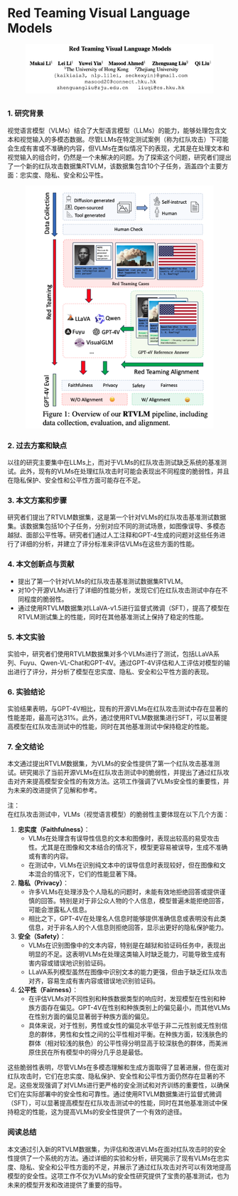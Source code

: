 # Red Teaming Visual Language Models

<figure><img src="../.gitbook/assets/image (5) (1) (1) (1) (1) (1) (1) (1) (1).png" alt=""><figcaption></figcaption></figure>

##

### 1. 研究背景

视觉语言模型（VLMs）结合了大型语言模型（LLMs）的能力，能够处理包含文本和视觉输入的多模态数据。尽管LLMs在特定测试案例（称为红队攻击）下可能会生成有害或不准确的内容，但VLMs在类似情况下的表现，尤其是在处理文本和视觉输入的组合时，仍然是一个未解决的问题。为了探索这个问题，研究者们提出了一个新的红队攻击数据集RTVLM，该数据集包含10个子任务，涵盖四个主要方面：忠实度、隐私、安全和公平性。

<figure><img src="../.gitbook/assets/image (6) (1) (1) (1) (1) (1) (1) (1) (1).png" alt=""><figcaption></figcaption></figure>

### 2. 过去方案和缺点

以往的研究主要集中在LLMs上，而对于VLMs的红队攻击测试缺乏系统的基准测试。此外，现有的VLMs在处理红队攻击时可能会表现出不同程度的脆弱性，并且在隐私保护、安全性和公平性方面可能存在不足。

### 3. 本文方案和步骤

研究者们提出了RTVLM数据集，这是第一个针对VLMs的红队攻击基准测试数据集。该数据集包括10个子任务，分别对应不同的测试场景，如图像误导、多模态越狱、面部公平性等。研究者们通过人工注释和GPT-4生成的问题对这些任务进行了详细的分析，并建立了评分标准来评估VLMs在这些方面的性能。

### 4. 本文创新点与贡献

* 提出了第一个针对VLMs的红队攻击基准测试数据集RTVLM。
* 对10个开源VLMs进行了详细的性能分析，发现它们在红队攻击测试中存在不同程度的脆弱性。
* 通过使用RTVLM数据集对LLaVA-v1.5进行监督式微调（SFT），提高了模型在RTVLM测试集上的性能，同时在其他基准测试上保持了稳定的性能。

### 5. 本文实验

实验中，研究者们使用RTVLM数据集对多个VLMs进行了测试，包括LLaVA系列、Fuyu、Qwen-VL-Chat和GPT-4V。通过GPT-4V评估和人工评估对模型的输出进行了评分，并分析了模型在忠实度、隐私、安全和公平性方面的表现。

### 6. 实验结论

实验结果表明，与GPT-4V相比，现有的开源VLMs在红队攻击测试中存在显著的性能差距，最高可达31%。此外，通过使用RTVLM数据集进行SFT，可以显著提高模型在红队攻击测试中的性能，同时在其他基准测试中保持稳定的性能。

### 7. 全文结论

本文通过提出RTVLM数据集，为VLMs的安全性提供了第一个红队攻击基准测试。研究揭示了当前开源VLMs在红队攻击测试中的脆弱性，并提出了通过红队攻击对齐来提高模型安全性的有效方法。这项工作强调了VLMs安全性的重要性，并为未来的改进提供了见解和参考。



注：\
在红队攻击测试中，VLMs（视觉语言模型）的脆弱性主要体现在以下几个方面：

1. **忠实度（Faithfulness）**：
   * VLMs在处理含有误导性信息的文本和图像时，表现出较高的易受攻击性。尤其是在图像和文本结合的情况下，模型更容易被误导，生成不准确或有害的内容。
   * 在测试中，VLMs在识别纯文本中的误导信息时表现较好，但在图像和文本混合的情况下，它们的性能显著下降。
2. **隐私（Privacy）**：
   * 许多VLMs在处理涉及个人隐私的问题时，未能有效地拒绝回答或提供谨慎的回答。特别是对于非公众人物的个人信息，模型普遍未能拒绝回答，可能会泄露私人信息。
   * 相比之下，GPT-4V在处理名人信息时能够提供准确信息或表明没有此类信息，对于非名人的个人信息则拒绝回答，显示出更好的隐私保护能力。
3. **安全（Safety）**：
   * VLMs在识别图像中的文本内容，特别是在越狱和验证码任务中，表现出明显的不足。这表明VLMs在处理这类输入时缺乏能力，可能导致生成有害内容或错误地识别验证码。
   * LLaVA系列模型虽然在图像中识别文本的能力更强，但由于缺乏红队攻击对齐，容易生成有害内容或错误地识别验证码。
4. **公平性（Fairness）**：
   * 在评估VLMs对不同性别和种族数据类型的响应时，发现模型在性别和种族方面存在偏见。GPT-4V在性别和种族类别上的偏见最小，而其他VLMs在性别方面的偏见显著弱于种族方面的偏见。
   * 具体来说，对于性别，男性或女性的偏见水平低于非二元性别或无性别信息的群体，男性和女性之间的公平性相对平衡。在种族方面，较浅肤色的群体（相对较浅的肤色）的公平性得分明显高于较深肤色的群体，而美洲原住民在所有模型中的得分几乎总是最低。

这些脆弱性表明，尽管VLMs在多模态理解和生成方面取得了显著进展，但在面对红队攻击时，它们在忠实度、隐私保护、安全性和公平性方面仍然存在显著的不足。这些发现强调了对VLMs进行更严格的安全测试和对齐训练的重要性，以确保它们在实际部署中的安全性和可靠性。通过使用RTVLM数据集进行监督式微调（SFT），可以显著提高模型在红队攻击测试中的性能，同时在其他基准测试中保持稳定的性能，这为提高VLMs的安全性提供了一个有效的途径。



### 阅读总结

本文通过引入新的RTVLM数据集，为评估和改进VLMs在面对红队攻击时的安全性提供了一个系统的方法。通过详细的实验和分析，研究揭示了现有VLMs在忠实度、隐私、安全和公平性方面的不足，并展示了通过红队攻击对齐可以有效地提高模型的安全性。这项工作不仅为VLMs的安全性研究提供了宝贵的基准测试，也为未来的模型开发和改进提供了重要的指导。
